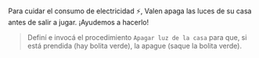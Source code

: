 <gs-attire attire-url="https://raw.githubusercontent.com/MumukiProject/mumuki-guia-gobstones-merlo/master/assets/attires/config_1571948098880.json"></gs-attire>

<gs-toolbox toolbox-url="https://raw.githubusercontent.com/MumukiProject/mumuki-guia-gobstones-merlo/master/assets/toolbox_1571863932490.xml"></gs-toolbox>

Para cuidar el consumo de electricidad :zap:, Valen apaga las luces de su casa antes de salir a jugar. ¡Ayudemos a hacerlo!

> Definí e invocá el procedimiento `Apagar luz de la casa` para que, si está prendida (hay bolita verde), la apague (saque la bolita verde).
